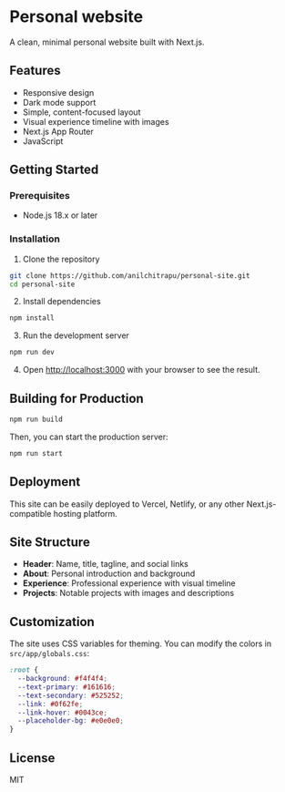 # Personal website

A clean, minimal personal website built with Next.js.

## Features

- Responsive design
- Dark mode support
- Simple, content-focused layout
- Visual experience timeline with images
- Next.js App Router
- JavaScript

## Getting Started

### Prerequisites

- Node.js 18.x or later

### Installation

1. Clone the repository
```bash
git clone https://github.com/anilchitrapu/personal-site.git
cd personal-site
```

2. Install dependencies
```bash
npm install
```

3. Run the development server
```bash
npm run dev
```

4. Open [http://localhost:3000](http://localhost:3000) with your browser to see the result.

## Building for Production

```bash
npm run build
```

Then, you can start the production server:

```bash
npm run start
```

## Deployment

This site can be easily deployed to Vercel, Netlify, or any other Next.js-compatible hosting platform.

## Site Structure

- **Header**: Name, title, tagline, and social links
- **About**: Personal introduction and background
- **Experience**: Professional experience with visual timeline
- **Projects**: Notable projects with images and descriptions

## Customization

The site uses CSS variables for theming. You can modify the colors in `src/app/globals.css`:

```css
:root {
  --background: #f4f4f4;
  --text-primary: #161616;
  --text-secondary: #525252;
  --link: #0f62fe;
  --link-hover: #0043ce;
  --placeholder-bg: #e0e0e0;
}
```

## License

MIT
